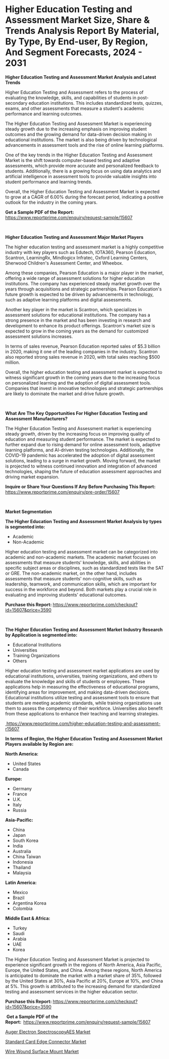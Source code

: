 <p><h1>Higher Education Testing and Assessment Market Size, Share & Trends Analysis Report By Material, By Type, By End-user, By Region, And Segment Forecasts, 2024 - 2031</h1></p><p><strong>Higher Education Testing and Assessment Market Analysis and Latest Trends</strong></p>
<p><p>Higher Education Testing and Assessment refers to the process of evaluating the knowledge, skills, and capabilities of students in post-secondary education institutions. This includes standardized tests, quizzes, exams, and other assessments that measure a student's academic performance and learning outcomes.</p><p>The Higher Education Testing and Assessment Market is experiencing steady growth due to the increasing emphasis on improving student outcomes and the growing demand for data-driven decision making in educational institutions. The market is also being driven by technological advancements in assessment tools and the rise of online learning platforms.</p><p>One of the key trends in the Higher Education Testing and Assessment Market is the shift towards computer-based testing and adaptive assessments, which provide more accurate and personalized feedback to students. Additionally, there is a growing focus on using data analytics and artificial intelligence in assessment tools to provide valuable insights into student performance and learning trends.</p><p>Overall, the Higher Education Testing and Assessment Market is expected to grow at a CAGR of 6.00% during the forecast period, indicating a positive outlook for the industry in the coming years.</p></p>
<p><strong>Get a Sample PDF of the Report:&nbsp;</strong> <a href="https://www.reportprime.com/enquiry/request-sample/15607">https://www.reportprime.com/enquiry/request-sample/15607</a></p>
<p>&nbsp;</p>
<p><strong>Higher Education Testing and Assessment Major Market Players</strong></p>
<p><p>The higher education testing and assessment market is a highly competitive industry with key players such as Edutech, IOTA360, Pearson Education, Scantron, LearningRx, Mindlogicx Infratec, Oxford Learning Centers, Sherwood Children's Assessment Center, and Wheebox.</p><p>Among these companies, Pearson Education is a major player in the market, offering a wide range of assessment solutions for higher education institutions. The company has experienced steady market growth over the years through acquisitions and strategic partnerships. Pearson Education's future growth is expected to be driven by advancements in technology, such as adaptive learning platforms and digital assessments.</p><p>Another key player in the market is Scantron, which specializes in assessment solutions for educational institutions. The company has a strong presence in the market and has been investing in research and development to enhance its product offerings. Scantron's market size is expected to grow in the coming years as the demand for customized assessment solutions increases.</p><p>In terms of sales revenue, Pearson Education reported sales of $5.3 billion in 2020, making it one of the leading companies in the industry. Scantron also reported strong sales revenue in 2020, with total sales reaching $500 million.</p><p>Overall, the higher education testing and assessment market is expected to witness significant growth in the coming years due to the increasing focus on personalized learning and the adoption of digital assessment tools. Companies that invest in innovative technologies and strategic partnerships are likely to dominate the market and drive future growth.</p></p>
<p>&nbsp;</p>
<p><strong>What Are The Key Opportunities For Higher Education Testing and Assessment Manufacturers?</strong></p>
<p><p>The Higher Education Testing and Assessment market is experiencing steady growth, driven by the increasing focus on improving quality of education and measuring student performance. The market is expected to further expand due to rising demand for online assessment tools, adaptive learning platforms, and AI-driven testing technologies. Additionally, the COVID-19 pandemic has accelerated the adoption of digital assessment solutions, leading to a surge in market growth. Moving forward, the market is projected to witness continued innovation and integration of advanced technologies, shaping the future of education assessment approaches and driving market expansion.</p></p>
<p><strong>Inquire or Share Your Questions If Any Before Purchasing This Report:</strong> <a href="https://www.reportprime.com/enquiry/pre-order/15607">https://www.reportprime.com/enquiry/pre-order/15607</a></p>
<p>&nbsp;</p>
<p><strong>Market Segmentation</strong></p>
<p><strong>The Higher Education Testing and Assessment Market Analysis by types is segmented into:</strong></p>
<p><ul><li>Academic</li><li>Non-Academic</li></ul></p>
<p><p>Higher education testing and assessment market can be categorized into academic and non-academic markets. The academic market focuses on assessments that measure students' knowledge, skills, and abilities in specific subject areas or disciplines, such as standardized tests like the SAT or GRE. The non-academic market, on the other hand, includes assessments that measure students' non-cognitive skills, such as leadership, teamwork, and communication skills, which are important for success in the workforce and beyond. Both markets play a crucial role in evaluating and improving students' educational outcomes.</p></p>
<p><strong>Purchase this Report:&nbsp;</strong><a href="https://www.reportprime.com/checkout?id=15607&price=3590">https://www.reportprime.com/checkout?id=15607&price=3590</a></p>
<p>&nbsp;</p>
<p><strong>The Higher Education Testing and Assessment Market Industry Research by Application is segmented into:</strong></p>
<p><ul><li>Educational Institutions</li><li>Universities</li><li>Training Organizations</li><li>Others</li></ul></p>
<p><p>Higher education testing and assessment market applications are used by educational institutions, universities, training organizations, and others to evaluate the knowledge and skills of students or employees. These applications help in measuring the effectiveness of educational programs, identifying areas for improvement, and making data-driven decisions. Educational institutions utilize testing and assessment tools to ensure that students are meeting academic standards, while training organizations use them to assess the competency of their workforce. Universities also benefit from these applications to enhance their teaching and learning strategies.</p></p>
<p><a href="https://www.reportprime.com/higher-education-testing-and-assessment-r15607">&nbsp;https://www.reportprime.com/higher-education-testing-and-assessment-r15607</a></p>
<p><strong>In terms of Region, the Higher Education Testing and Assessment Market Players available by Region are:</strong></p>
<p>
    <p> <strong> North America: </strong>
        <ul>
            <li>United States</li>
            <li>Canada</li>
        </ul>
        </p> 
    <p> <strong> Europe: </strong>
        <ul>
            <li>Germany</li>
            <li>France</li>
            <li>U.K.</li>
            <li>Italy</li>
            <li>Russia</li>
        </ul>
        </p> 
    <p> <strong> Asia-Pacific: </strong>
        <ul>
            <li>China</li>
            <li>Japan</li>
            <li>South Korea</li>
            <li>India</li>
            <li>Australia</li>
            <li>China Taiwan</li>
            <li>Indonesia</li>
            <li>Thailand</li>
            <li>Malaysia</li>
        </ul>
        </p> 
    <p> <strong> Latin America: </strong>
        <ul>
            <li>Mexico</li>
            <li>Brazil</li>
            <li>Argentina Korea</li>
            <li>Colombia</li>
        </ul>
        </p> 
    <p> <strong> Middle East & Africa: </strong>
        <ul>
            <li>Turkey</li>
            <li>Saudi</li>
            <li>Arabia</li>
            <li>UAE</li>
            <li>Korea</li>
        </ul>
    </p>
    </p>
<p><p>The Higher Education Testing and Assessment Market is projected to experience significant growth in the regions of North America, Asia Pacific, Europe, the United States, and China. Among these regions, North America is anticipated to dominate the market with a market share of 35%, followed by the United States at 30%, Asia Pacific at 20%, Europe at 10%, and China at 5%. This growth is attributed to the increasing demand for standardized testing and assessment services in the higher education sector.</p></p>
<p><strong>Purchase this Report: </strong><a href="https://www.reportprime.com/checkout?id=15607&price=3590">https://www.reportprime.com/checkout?id=15607&price=3590</a></p>
<p>&nbsp;<strong>Get a Sample PDF of the Report:&nbsp;&nbsp;</strong><a href="https://www.reportprime.com/enquiry/request-sample/15607">https://www.reportprime.com/enquiry/request-sample/15607</a></p>
<p><strong></strong></p>
<p><p><a href="https://spotless-saver-8fd.notion.site/Auger-Electron-SpectroscopyAES-Market-Size-CAGR-Trends-2024-2030-582cb948b8a649668bf25effaaabb9a9">Auger Electron SpectroscopyAES Market</a></p><p><a href="https://frill-swim-3cd.notion.site/Analyzing-Standard-Card-Edge-Connector-Market-Global-Industry-Perspective-and-Forecast-2024-to-203-6391c927d4764228944cd1308db52260">Standard Card Edge Connector Market</a></p><p><a href="https://cautious-neon-760.notion.site/Wire-Wound-Surface-Mount-Market-Size-Reveals-the-Best-Marketing-Channels-In-Global-Industry-7d2a83eecc1a42ca8ddcadb539eb72ce">Wire Wound Surface Mount Market</a></p></p>